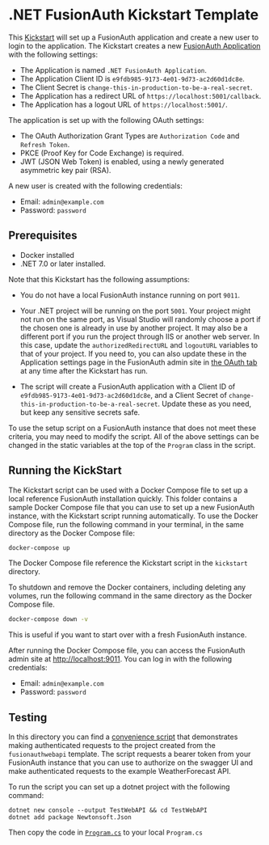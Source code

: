 # .NET FusionAuth Kickstart Template

This [Kickstart](https://fusionauth.io/docs/v1/tech/installation-guide/kickstart) will set up a FusionAuth application and create a new user to login to the application. The Kickstart creates a new [FusionAuth Application](https://fusionauth.io/docs/v1/tech/core-concepts/applications) with the following settings:

- The Application is named `.NET FusionAuth Application`.
- The Application Client ID is `e9fdb985-9173-4e01-9d73-ac2d60d1dc8e`.
- The Client Secret is `change-this-in-production-to-be-a-real-secret`.
- The Application has a redirect URL of `https://localhost:5001/callback`.
- The Application has a logout URL of `https://localhost:5001/`.

The application is set up with the following OAuth settings:

- The OAuth Authorization Grant Types are `Authorization Code` and `Refresh Token`.
- PKCE (Proof Key for Code Exchange) is required.
- JWT (JSON Web Token) is enabled, using a newly generated asymmetric key pair (RSA).

A new user is created with the following credentials:
- Email: `admin@example.com`
- Password: `password`

## Prerequisites

-  Docker installed
- .NET 7.0 or later installed.

Note that this Kickstart has the following assumptions:

- You do not have a local FusionAuth instance running on port `9011`.

- Your .NET project will be running on the port `5001`. Your project might not run on the same port, as Visual Studio will randomly choose a port if the chosen one is already in use by another project. It may also be a different port if you run the project through IIS or another web server. In this case, update the `authorizedRedirectURL` and `logoutURL` variables to that of your project. If you need to, you can also update these in the Application settings page in the FusionAuth admin site in [the OAuth tab](https://fusionauth.io/docs/v1/tech/core-concepts/applications#oauth) at any time after the Kickstart has run.

- The script will create a FusionAuth application with a Client ID of `e9fdb985-9173-4e01-9d73-ac2d60d1dc8e`, and a Client Secret of `change-this-in-production-to-be-a-real-secret`. Update these as you need, but keep any sensitive secrets safe.

To use the setup script on a FusionAuth instance that does not meet these criteria, you may need to modify the script. All of the above settings can be changed in the static variables at the top of the `Program` class in the script.

## Running the KickStart

The Kickstart script can be used with a Docker Compose file to set up a local reference FusionAuth installation quickly. This folder contains a sample Docker Compose file that you can use to set up a new FusionAuth instance, with the Kickstart script running automatically. To use the Docker Compose file, run the following command in your terminal, in the same directory as the Docker Compose file:

```bash
docker-compose up
``` 

The Docker Compose file reference the Kickstart script in the `kickstart` directory. 

To shutdown and remove the Docker containers, including deleting any volumes, run the following command in the same directory as the Docker Compose file.

```bash
docker-compose down -v
```

This is useful if you want to start over with a fresh FusionAuth instance.

After running the Docker Compose file, you can access the FusionAuth admin site at [http://localhost:9011](http://localhost:9011). You can log in with the following credentials:

- Email: `admin@example.com`
- Password: `password`


## Testing

In this directory you can find a  [convenience script](./Program.cs)  that demonstrates making authenticated requests to the project created from the `fusionauthwebapi` template. The script requests a bearer token from your FusionAuth instance that you can use to authorize on the swagger UI and make authenticated requests to the example WeatherForecast API.

To run the script you can set up a dotnet project with the following command:

```
dotnet new console --output TestWebAPI && cd TestWebAPI
dotnet add package Newtonsoft.Json
```

Then copy the code in [`Program.cs`](./Program.cs) to your local `Program.cs`
